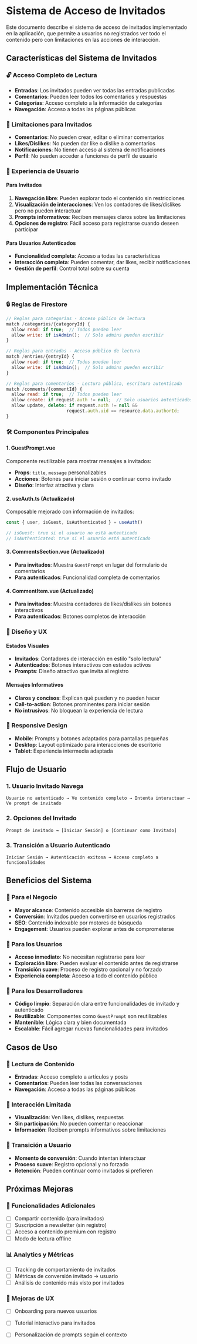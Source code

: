 # Sistema de Acceso de Invitados

Este documento describe el sistema de acceso de invitados implementado en la aplicación, que permite a usuarios no registrados ver todo el contenido pero con limitaciones en las acciones de interacción.

## Características del Sistema de Invitados

### 🔓 Acceso Completo de Lectura
- **Entradas**: Los invitados pueden ver todas las entradas publicadas
- **Comentarios**: Pueden leer todos los comentarios y respuestas
- **Categorías**: Acceso completo a la información de categorías
- **Navegación**: Acceso a todas las páginas públicas

### 🚫 Limitaciones para Invitados
- **Comentarios**: No pueden crear, editar o eliminar comentarios
- **Likes/Dislikes**: No pueden dar like o dislike a comentarios
- **Notificaciones**: No tienen acceso al sistema de notificaciones
- **Perfil**: No pueden acceder a funciones de perfil de usuario

### 🎯 Experiencia de Usuario

#### Para Invitados
1. **Navegación libre**: Pueden explorar todo el contenido sin restricciones
2. **Visualización de interacciones**: Ven los contadores de likes/dislikes pero no pueden interactuar
3. **Prompts informativos**: Reciben mensajes claros sobre las limitaciones
4. **Opciones de registro**: Fácil acceso para registrarse cuando deseen participar

#### Para Usuarios Autenticados
- **Funcionalidad completa**: Acceso a todas las características
- **Interacción completa**: Pueden comentar, dar likes, recibir notificaciones
- **Gestión de perfil**: Control total sobre su cuenta

## Implementación Técnica

### 🔒 Reglas de Firestore

```javascript
// Reglas para categorías - Acceso público de lectura
match /categories/{categoryId} {
  allow read: if true;  // Todos pueden leer
  allow write: if isAdmin();  // Solo admins pueden escribir
}

// Reglas para entradas - Acceso público de lectura
match /entries/{entryId} {
  allow read: if true;  // Todos pueden leer
  allow write: if isAdmin();  // Solo admins pueden escribir
}

// Reglas para comentarios - Lectura pública, escritura autenticada
match /comments/{commentId} {
  allow read: if true;  // Todos pueden leer
  allow create: if request.auth != null;  // Solo usuarios autenticados
  allow update, delete: if request.auth != null && 
                       request.auth.uid == resource.data.authorId;
}
```

### 🛠️ Componentes Principales

#### 1. GuestPrompt.vue
Componente reutilizable para mostrar mensajes a invitados:
- **Props**: `title`, `message` personalizables
- **Acciones**: Botones para iniciar sesión o continuar como invitado
- **Diseño**: Interfaz atractiva y clara

#### 2. useAuth.ts (Actualizado)
Composable mejorado con información de invitados:
```typescript
const { user, isGuest, isAuthenticated } = useAuth()

// isGuest: true si el usuario no está autenticado
// isAuthenticated: true si el usuario está autenticado
```

#### 3. CommentsSection.vue (Actualizado)
- **Para invitados**: Muestra `GuestPrompt` en lugar del formulario de comentarios
- **Para autenticados**: Funcionalidad completa de comentarios

#### 4. CommentItem.vue (Actualizado)
- **Para invitados**: Muestra contadores de likes/dislikes sin botones interactivos
- **Para autenticados**: Botones completos de interacción

### 🎨 Diseño y UX

#### Estados Visuales
- **Invitados**: Contadores de interacción en estilo "solo lectura"
- **Autenticados**: Botones interactivos con estados activos
- **Prompts**: Diseño atractivo que invita al registro

#### Mensajes Informativos
- **Claros y concisos**: Explican qué pueden y no pueden hacer
- **Call-to-action**: Botones prominentes para iniciar sesión
- **No intrusivos**: No bloquean la experiencia de lectura

### 📱 Responsive Design
- **Mobile**: Prompts y botones adaptados para pantallas pequeñas
- **Desktop**: Layout optimizado para interacciones de escritorio
- **Tablet**: Experiencia intermedia adaptada

## Flujo de Usuario

### 1. Usuario Invitado Navega
```
Usuario no autenticado → Ve contenido completo → Intenta interactuar → Ve prompt de invitado
```

### 2. Opciones del Invitado
```
Prompt de invitado → [Iniciar Sesión] o [Continuar como Invitado]
```

### 3. Transición a Usuario Autenticado
```
Iniciar Sesión → Autenticación exitosa → Acceso completo a funcionalidades
```

## Beneficios del Sistema

### 🎯 Para el Negocio
- **Mayor alcance**: Contenido accesible sin barreras de registro
- **Conversión**: Invitados pueden convertirse en usuarios registrados
- **SEO**: Contenido indexable por motores de búsqueda
- **Engagement**: Usuarios pueden explorar antes de comprometerse

### 👥 Para los Usuarios
- **Acceso inmediato**: No necesitan registrarse para leer
- **Exploración libre**: Pueden evaluar el contenido antes de registrarse
- **Transición suave**: Proceso de registro opcional y no forzado
- **Experiencia completa**: Acceso a todo el contenido público

### 🔧 Para los Desarrolladores
- **Código limpio**: Separación clara entre funcionalidades de invitado y autenticado
- **Reutilizable**: Componentes como `GuestPrompt` son reutilizables
- **Mantenible**: Lógica clara y bien documentada
- **Escalable**: Fácil agregar nuevas funcionalidades para invitados

## Casos de Uso

### 📖 Lectura de Contenido
- **Entradas**: Acceso completo a artículos y posts
- **Comentarios**: Pueden leer todas las conversaciones
- **Navegación**: Acceso a todas las páginas públicas

### 💬 Interacción Limitada
- **Visualización**: Ven likes, dislikes, respuestas
- **Sin participación**: No pueden comentar o reaccionar
- **Información**: Reciben prompts informativos sobre limitaciones

### 🔄 Transición a Usuario
- **Momento de conversión**: Cuando intentan interactuar
- **Proceso suave**: Registro opcional y no forzado
- **Retención**: Pueden continuar como invitados si prefieren

## Próximas Mejoras

### 🚀 Funcionalidades Adicionales
- [ ] Compartir contenido (para invitados)
- [ ] Suscripción a newsletter (sin registro)
- [ ] Acceso a contenido premium con registro
- [ ] Modo de lectura offline

### 📊 Analytics y Métricas
- [ ] Tracking de comportamiento de invitados
- [ ] Métricas de conversión invitado → usuario
- [ ] Análisis de contenido más visto por invitados

### 🎨 Mejoras de UX
- [ ] Onboarding para nuevos usuarios
- [ ] Tutorial interactivo para invitados
- [ ] Personalización de prompts según el contexto




